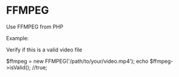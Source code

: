 FFMPEG 
=====================
Use FFMPEG from PHP

Example:

Verify if this is a valid video file 

$ffmpeg = new FFMPEG('/path/to/your/video.mp4'); 
echo $ffmpeg->isValid(); //true; 